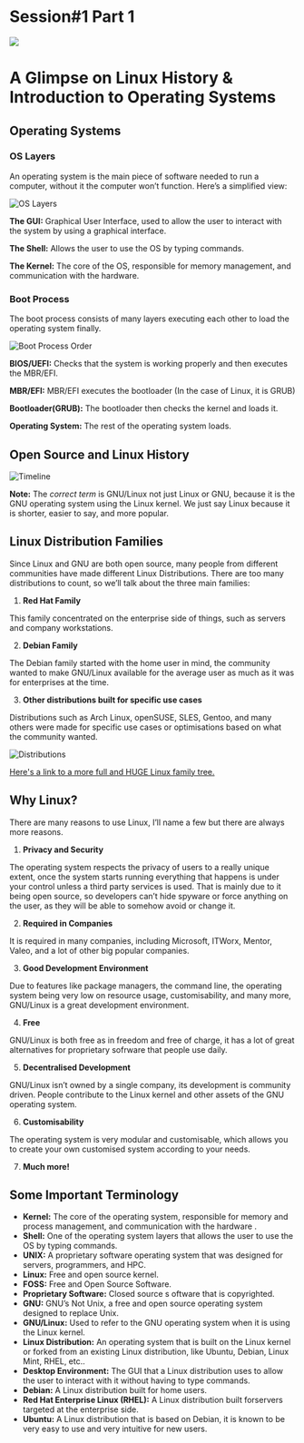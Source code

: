 # Session#1 Part 1
[![](https://raw.githubusercontent.com/Open-Source-Community/oscgeeks.orgImages/master/Minified%20Images/navbar/logo-osc.png)](https://oscgeeks.org)


# A Glimpse on Linux History & Introduction to Operating Systems

## Operating Systems
### OS Layers
An operating system is the main piece of software needed to run a computer, without it the computer won’t function. Here’s a simplified view:

![OS Layers](./Images/Session%201/Layers.png)

**The GUI:** Graphical User Interface, used to allow the user to interact with the system by using a graphical interface.

**The Shell:** Allows the user to use the OS by typing commands.

**The Kernel:** The core of the OS, responsible for memory management, and communication with the hardware.

### Boot Process
The boot process consists of many layers executing each other to load the operating system finally.

![Boot Process Order](./Images/Session%201/UEFI.png)


**BIOS/UEFI:** Checks that the system is working properly and then executes the MBR/EFI.

**MBR/EFI:** MBR/EFI executes the bootloader (In the case of Linux, it is GRUB)

**Bootloader(GRUB):** The bootloader then checks the kernel and loads it.

**Operating System:** The rest of the operating system loads.

## Open Source and Linux History

![Timeline](./Images/Session%201/Timeline.png)

**Note:** The *correct term* is GNU/Linux not just Linux or GNU, because it is the GNU operating system using the Linux kernel. 
We just say Linux because it is shorter, easier to say, and more popular.

## Linux Distribution Families
Since Linux and GNU are both open source, many people from different communities have made different Linux Distributions.
There are too many distributions to count, so we’ll talk about the three main families:

1. **Red Hat Family**

This family concentrated on the enterprise side of things, such as servers and company workstations.

2. **Debian Family**

The Debian family started with the home user in mind, the community wanted to make GNU/Linux available for the average user as much as it was for enterprises at the time.

3. **Other distributions built for specific use cases**

Distributions such as Arch Linux, openSUSE, SLES, Gentoo, and many others were made for specific use cases or optimisations based on what the community wanted.

![Distributions](./Images/Session%201/Distros.png)

[Here's a link to a more full and HUGE Linux family tree.](https://upload.wikimedia.org/wikipedia/commons/1/1b/Linux_Distribution_Timeline.svg)
## Why Linux?

There are many reasons to use Linux, I’ll name a few but there are always more reasons.

1. **Privacy and Security**

The operating system respects the privacy of users to a really unique extent, once the system starts running everything that happens is under your control unless a third party services is used.
That is mainly due to it being open source, so developers can’t hide spyware or force anything on the user, as they will be able to somehow avoid or change it.

2. **Required in Companies**

It is required in many companies, including Microsoft, ITWorx, Mentor, Valeo, and a lot of other big popular companies.

3. **Good Development Environment**

Due to features like package managers, the command line, the operating system being very low on resource usage, customisability, and many more, GNU/Linux is a great development environment.

4. **Free**

GNU/Linux is both free as in freedom and free of charge, it has a lot of great alternatives for proprietary sofrware that people use daily.

5. **Decentralised Development**

GNU/Linux isn’t owned by a single company, its development is community driven. People contribute to the Linux kernel and other assets of the GNU operating system.

6. **Customisability**

The operating system is very modular and customisable, which allows you to create your own customised system according to your needs.

7. **Much more!**

## Some Important Terminology
- **Kernel:** The core of the operating system, responsible for memory and process management, and communication with the hardware .
- **Shell:** One of the operating system layers that allows the user to use the OS by typing commands.
- **UNIX:** A proprietary software operating system that was designed for servers, programmers, and HPC.
- **Linux:** Free and open source kernel.
- **FOSS:** Free and Open Source Software.
- **Proprietary Software:** Closed source s oftware that is copyrighted.
- **GNU:** GNU’s Not Unix, a free and open source operating system designed to replace Unix.
- **GNU/Linux:** Used to refer to the GNU operating system when it is using the Linux kernel.
- **Linux Distribution:** An operating system that is built on the Linux kernel or forked from an existing Linux distribution, like Ubuntu, Debian, Linux Mint, RHEL, etc..
- **Desktop Environment:** The GUI that a Linux distribution uses to allow the user to interact with it without having to type commands.
- **Debian:** A Linux distribution built for home users.
- **Red Hat Enterprise Linux (RHEL):** A Linux distribution built forservers targeted at the enterprise side.
- **Ubuntu:** A Linux distribution that is based on Debian, it is known to be very easy to use and very intuitive for new users.
